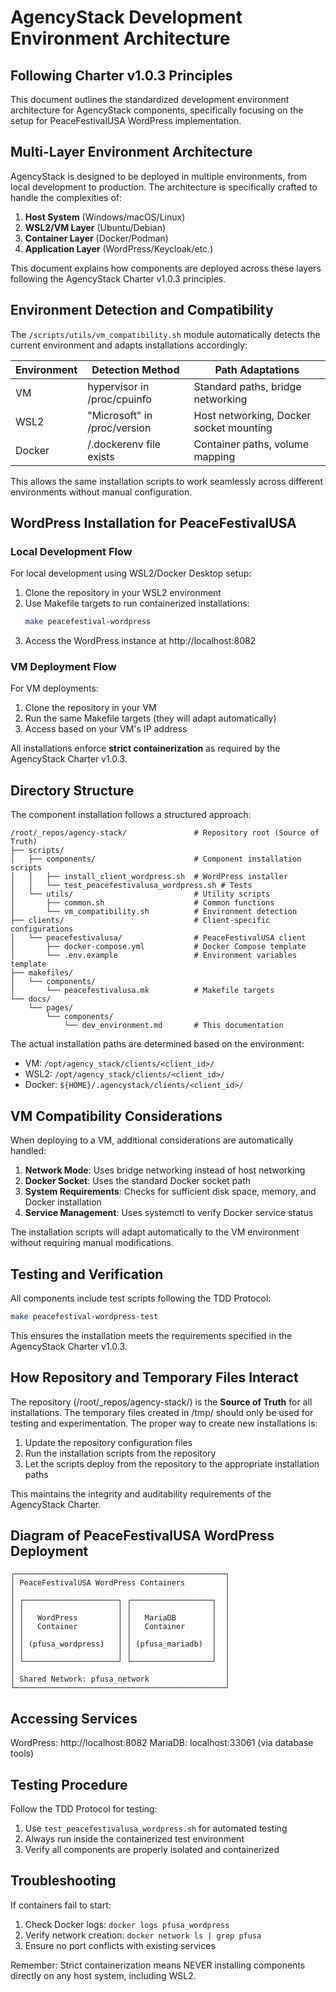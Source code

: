 # AgencyStack Development Environment Architecture
## Following Charter v1.0.3 Principles

This document outlines the standardized development environment architecture for AgencyStack components, specifically focusing on the setup for PeaceFestivalUSA WordPress implementation.

## Multi-Layer Environment Architecture

AgencyStack is designed to be deployed in multiple environments, from local development to production. The architecture is specifically crafted to handle the complexities of:

1. **Host System** (Windows/macOS/Linux)
2. **WSL2/VM Layer** (Ubuntu/Debian)
3. **Container Layer** (Docker/Podman)
4. **Application Layer** (WordPress/Keycloak/etc.)

This document explains how components are deployed across these layers following the AgencyStack Charter v1.0.3 principles.

## Environment Detection and Compatibility

The `/scripts/utils/vm_compatibility.sh` module automatically detects the current environment and adapts installations accordingly:

| Environment | Detection Method | Path Adaptations |
|-------------|------------------|------------------|
| VM | hypervisor in /proc/cpuinfo | Standard paths, bridge networking |
| WSL2 | "Microsoft" in /proc/version | Host networking, Docker socket mounting |
| Docker | /.dockerenv file exists | Container paths, volume mapping |

This allows the same installation scripts to work seamlessly across different environments without manual configuration.

## WordPress Installation for PeaceFestivalUSA

### Local Development Flow

For local development using WSL2/Docker Desktop setup:

1. Clone the repository in your WSL2 environment
2. Use Makefile targets to run containerized installations:
   ```bash
   make peacefestival-wordpress
   ```
3. Access the WordPress instance at http://localhost:8082

### VM Deployment Flow

For VM deployments:

1. Clone the repository in your VM
2. Run the same Makefile targets (they will adapt automatically)
3. Access based on your VM's IP address

All installations enforce **strict containerization** as required by the AgencyStack Charter v1.0.3.

## Directory Structure

The component installation follows a structured approach:

```
/root/_repos/agency-stack/               # Repository root (Source of Truth)
├── scripts/
│   ├── components/                      # Component installation scripts
│   │   ├── install_client_wordpress.sh  # WordPress installer
│   │   └── test_peacefestivalusa_wordpress.sh # Tests
│   └── utils/                           # Utility scripts
│       ├── common.sh                    # Common functions
│       └── vm_compatibility.sh          # Environment detection
├── clients/                             # Client-specific configurations
│   └── peacefestivalusa/                # PeaceFestivalUSA client
│       ├── docker-compose.yml           # Docker Compose template
│       └── .env.example                 # Environment variables template
├── makefiles/
│   └── components/
│       └── peacefestivalusa.mk          # Makefile targets
└── docs/
    └── pages/
        └── components/
            └── dev_environment.md       # This documentation
```

The actual installation paths are determined based on the environment:

- VM: `/opt/agency_stack/clients/<client_id>/`
- WSL2: `/opt/agency_stack/clients/<client_id>/`
- Docker: `${HOME}/.agencystack/clients/<client_id>/`

## VM Compatibility Considerations

When deploying to a VM, additional considerations are automatically handled:

1. **Network Mode**: Uses bridge networking instead of host networking
2. **Docker Socket**: Uses the standard Docker socket path
3. **System Requirements**: Checks for sufficient disk space, memory, and Docker installation
4. **Service Management**: Uses systemctl to verify Docker service status

The installation scripts will adapt automatically to the VM environment without requiring manual modifications.

## Testing and Verification

All components include test scripts following the TDD Protocol:

```bash
make peacefestival-wordpress-test
```

This ensures the installation meets the requirements specified in the AgencyStack Charter v1.0.3.

## How Repository and Temporary Files Interact

The repository (/root/_repos/agency-stack/) is the **Source of Truth** for all installations. The temporary files created in /tmp/ should only be used for testing and experimentation. The proper way to create new installations is:

1. Update the repository configuration files
2. Run the installation scripts from the repository
3. Let the scripts deploy from the repository to the appropriate installation paths

This maintains the integrity and auditability requirements of the AgencyStack Charter.

## Diagram of PeaceFestivalUSA WordPress Deployment

```
┌───────────────────────────────────────────────┐
│ PeaceFestivalUSA WordPress Containers         │
│                                               │
│ ┌─────────────────────┐ ┌──────────────────┐  │
│ │                     │ │                  │  │
│ │   WordPress         │ │   MariaDB        │  │
│ │   Container         │ │   Container      │  │
│ │                     │ │                  │  │
│ │ (pfusa_wordpress)   │ │ (pfusa_mariadb)  │  │
│ │                     │ │                  │  │
│ └─────────────────────┘ └──────────────────┘  │
│                                               │
│ Shared Network: pfusa_network                 │
└───────────────────────────────────────────────┘
```

## Accessing Services

WordPress: http://localhost:8082
MariaDB: localhost:33061 (via database tools)

## Testing Procedure

Follow the TDD Protocol for testing:
1. Use `test_peacefestivalusa_wordpress.sh` for automated testing
2. Always run inside the containerized test environment
3. Verify all components are properly isolated and containerized

## Troubleshooting

If containers fail to start:
1. Check Docker logs: `docker logs pfusa_wordpress`
2. Verify network creation: `docker network ls | grep pfusa`
3. Ensure no port conflicts with existing services

Remember: Strict containerization means NEVER installing components directly on any host system, including WSL2.
